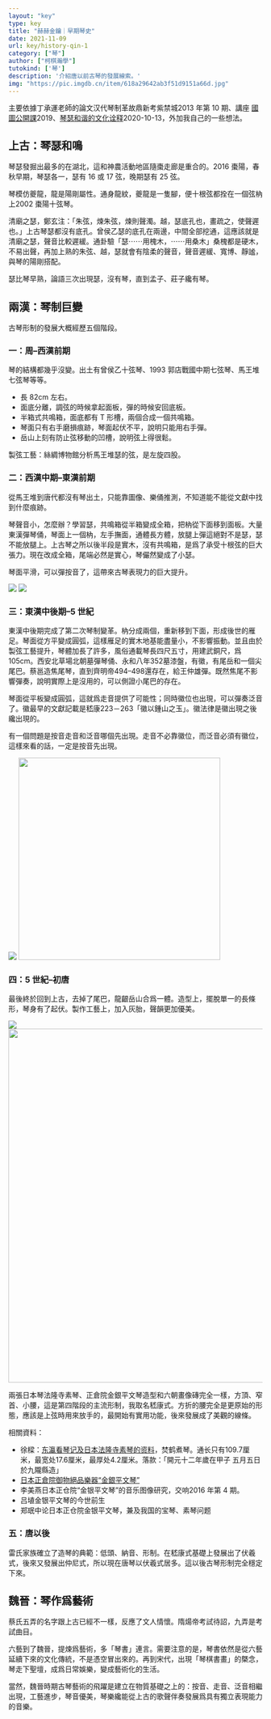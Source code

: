 ```yaml
---
layout: "key"
type: key
title: "赫赫金鑰｜早期琴史"
date: 2021-11-09
url: key/history-qin-1
category: ["琴"]
author: ["柯棋瀚學"]
tutokind: ['琴']
description: '介紹唐以前古琴的發展線索。'
img: "https://pic.imgdb.cn/item/618a29642ab3f51d9151a66d.jpg"
---
```


主要依據丁承運老師的論文<v>汉代琴制革故鼎新考</v><n><v>紫禁城</v>2013 年第 10 期</n>、講座 [國圖公開課](https://www.bilibili.com/video/BV1ZE411a7Hh)<n>2019</n>、[琴瑟和谐的文化诠释](https://www.bilibili.com/video/BV15T4y1w7fM)<n>2020-10-13</n>，外加我自己的一些想法。

## 上古：琴瑟和鳴

琴瑟發掘出最多的在湖北，這和神農活動地區隨棗走廊是重合的。2016 棗陽，春秋早期，琴瑟各一，瑟有 16 或 17 弦，晚期瑟有 25 弦。

琴模仿夔龍，龍是陽剛屬性。通身龍紋，夔龍是一隻腳，便十根弦都拴在一個弦枘上<n>2002 棗陽十弦琴</n>。

清廟之瑟，鄭玄注：「朱弦，煉朱弦，煉則聲濁。越，瑟底孔也，畫疏之，使聲遲也。」上古琴瑟都沒有底孔。曾侯乙瑟的底孔在兩邊，中間全部挖通，這應該就是清廟之瑟，聲音比較遲緩。<v>通卦驗</v>「瑟⋯⋯用槐木，⋯⋯用桑木」桑槐都是硬木，不易出聲，再加上熟的朱弦、越，瑟就會有陰柔的聲音，聲音遲緩、寬博、靜謐，與琴的陽剛搭配。

瑟比琴早熟，<v>論語</v>三次出現瑟，沒有琴，直到<v>孟子</v>、<v>莊子</v>纔有琴。

## 兩漢：琴制巨變

古琴形制的發展大概經歷五個階段。

### 一：周–西漢前期

琴的結構都幾乎沒變。出土有曾侯乙十弦琴、1993 郭店戰國中期七弦琴、馬王堆七弦琴等等。

- 長 82cm 左右。
- 面底分離，調弦的時候拿起面板，彈的時候安回底板。
- 半箱式共鳴箱，面底都有 T 形槽，兩個合成一個共鳴箱。
- 琴面只有右手磨損痕跡，琴面起伏不平，說明只能用右手彈。
- 岳山上刻有防止弦移動的凹槽，說明弦上得很鬆。

製弦工藝：絲綢博物館分析馬王堆瑟的弦，是左旋四股。

### 二：西漢中期–東漢前期

從馬王堆到唐代都沒有琴出土，只能靠圖像、樂俑推測，不知道能不能從文獻中找到什麼痕跡。

琴聲音小，怎麼辦？學習瑟，共鳴箱從半箱變成全箱，把枘從下面移到面板。大量東漢彈琴俑，琴面上一個枘，左手撫面，通體長方體，放腿上彈<n>這絕對不是瑟，瑟不能放腿上</n>。上古琴之所以後半段是實木，沒有共鳴箱，是爲了承受十根弦的巨大張力。現在改成全箱，尾端必然是實心，琴儼然變成了小瑟。

琴面平滑，可以彈按音了，這帶來古琴表現力的巨大提升。

<img src="https://pic.imgdb.cn/item/6186450a2ab3f51d91e1d747.jpg">

<img src="https://pic.imgdb.cn/item/618645b72ab3f51d91e2b7f4.jpg">

### 三：東漢中後期–5 世紀

東漢中後期完成了第二次琴制變革。枘分成兩個，重新移到下面，形成後世的雁足。琴面從方平變成圓弧，這樣雁足的實木地基能盡量小，不影響振動。並且由於製弦工藝提升，琴體加長了許多，<v>風俗通</v>載琴長四尺五寸，用建武銅尺，爲 105cm。西安北草場北朝墓彈琴俑、永和八年<n>352</n>墓漆盤，有徽，有尾岳和一個尖尾巴。蔡邕造焦尾琴，直到齊明帝<n>494–498</n>還存在，給王仲雄彈。既然焦尾不影響彈奏，說明實際上是沒用的，可以側證小尾巴的存在。

琴面從平板變成圓弧，這就爲走音提供了可能性；同時徽位也出現，可以彈奏泛音了。徽最早的文獻記載是嵇康<n>223－263</n>「徽以鍾山之玉」。徽法律是徽出現之後纔出現的。

有一個問題是按音走音和泛音哪個先出現。走音不必靠徽位，而泛音必須有徽位，這樣來看的話，一定是按音先出現。

<img src="https://pic.imgdb.cn/item/618648c02ab3f51d91e6bf93.jpg">

<img src="https://p4.itc.cn/q_70/images03/20210130/e184f1d5af204e9ea99de568378088cf.png" width=400>

### 四：5 世紀–初唐

最後終於回到上古，去掉了尾巴，龍齦岳山合爲一體。造型上，擺脫單一的長條形，琴身有了起伏。製作工藝上，加入灰胎，聲韻更加優美。

<img src="https://pic.imgdb.cn/item/618648c02ab3f51d91e6bf8a.jpg">

<img src="https://pic.imgdb.cn/item/618a30962ab3f51d915bd649.png" width=700>

兩張日本琴<n>法隆寺素琴、正倉院金銀平文琴</n>造型和六朝畫像磚完全一樣，方頂、窄首、小腰，這是第四階段的主流形制，我取名嵇康式。方折的腰完全是更原始的形態，應該是上弦時用來放手的，最開始有實用功能，後來發展成了美觀的線條。

相關資料：

- 徐樑：[东瀛看琴记及日本法隆寺素琴的资料](https://mp.weixin.qq.com/s/G53UzqPcQ1ysJnOWZYdgDw)，焚鹤煮琴。通长只有109.7厘米，最宽处17.6厘米，最厚处4.2厘米。落款：「開元十二年歲在甲子  五月五日於九隴縣造」
- [日本正倉院御物絕品樂器“金銀平文琴”](http://blog.sina.com.cn/s/blog_62ab244b0100hyme.html)
- 李美燕<v>日本正仓院“金银平文琴”的音乐图像研究</v>，<v>交响</v>2016 年第 4 期。
- 吕埴<v>金银平文琴的今世前生</v>
- 郑珉中<v>论日本正仓院金银平文琴，兼及我国的宝琴、素琴问题</v>

### 五：唐以後

雷氏家族確立了造琴的典範：低頭、納音、形制。在嵇康式基礎上發展出了伏羲式，後來又發展出仲尼式，所以現在唐琴以伏羲式居多。這以後古琴形制完全穩定下來。

## 魏晉：琴作爲藝術

蔡氏五弄的名字跟上古已經不一樣，反應了文人情懷。隋煬帝考試待詔，九弄是考試曲目。

六藝到了魏晉，提煉爲藝術，多「琴書」連言。需要注意的是，琴書依然是從六藝延續下來的文化傳統，不是憑空冒出來的。再到宋代，出現「琴棋書畫」的槩念，琴走下聖壇，成爲日常娛樂，變成藝術化的生活。

當然，魏晉時期古琴藝術的飛躍是建立在物質基礎之上的：按音、走音、泛音相繼出現，工藝進步，琴音優美，琴樂纔能從上古的歌聲伴奏發展爲具有獨立表現能力的音樂。
